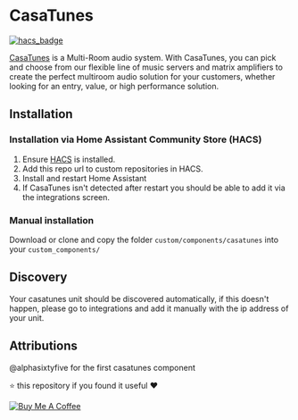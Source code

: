 # CasaTunes
[![hacs_badge](https://img.shields.io/badge/HACS-Custom-orange.svg?style=for-the-badge)](https://github.com/custom-components/hacs)

[CasaTunes](https://www.casatunes.com/) is a Multi-Room audio system. With CasaTunes, you can pick and choose from our flexible line of music servers and matrix amplifiers to create the perfect multiroom audio solution for your customers, whether looking for an entry, value, or high performance solution.

## Installation

### Installation via Home Assistant Community Store (HACS)
1. Ensure [HACS](http://hacs.xyz/) is installed.
2. Add this repo url to custom repositories in HACS.
3. Install and restart Home Assistant
3. If CasaTunes isn't detected after restart you should be able to add it via the integrations screen.

### Manual installation
Download or clone and copy the folder `custom/components/casatunes` into your `custom_components/`

## Discovery
Your casatunes unit should be discovered automatically, if this doesn't happen, please go to integrations and add it manually with the ip address of your unit.

## Attributions
@alphasixtyfive for the first casatunes component

⭐️ this repository if you found it useful ❤️

<a href="https://www.buymeacoffee.com/jonkristian" target="_blank"><img src="https://bmc-cdn.nyc3.digitaloceanspaces.com/BMC-button-images/custom_images/white_img.png" alt="Buy Me A Coffee" style="height: auto !important;width: auto !important;" ></a>
